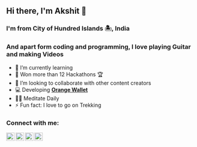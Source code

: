 ## Hi there, I'm Akshit 👋


###  I'm from City of Hundred Islands 🏝️, India
###  And apart form coding and programming, I love playing Guitar and making Videos 

- 🌱 I’m currently learning 
- 🥇 Won more than 12 Hackathons 🏆
- 👯 I’m looking to collaborate with other content creators
- 💻 Developing **[Orange Wallet](https://onelink.to/orangewallet)**
- 🧘‍♂️ Meditate Daily
- ⚡ Fun fact: I love to go on Trekking 


### Connect with me:

[<img align="left" alt="Akshit Ostwal | YouTube" width="22px" src="https://upload.wikimedia.org/wikipedia/commons/thumb/0/09/YouTube_full-color_icon_%282017%29.svg/318px-YouTube_full-color_icon_%282017%29.svg.png?20211015074811" />][youtube]
[<img align="left" alt="Akshit Ostwal | Twitter" width="22px" src="https://upload.wikimedia.org/wikipedia/commons/thumb/4/4f/Twitter-logo.svg/640px-Twitter-logo.svg.png" />][twitter]
[<img align="left" alt="Akshit Ostwal | LinkedIn" width="22px" src="https://upload.wikimedia.org/wikipedia/commons/thumb/c/ca/LinkedIn_logo_initials.png/640px-LinkedIn_logo_initials.png" />][linkedin]
[<img align="left" alt="Akshit Ostwal | Play Store" width="22px" src="https://upload.wikimedia.org/wikipedia/commons/thumb/e/ec/Medium_logo_Monogram.svg/640px-Medium_logo_Monogram.svg.png" />][medium]


[twitter]: https://twitter.com/AkshitOstwal
[youtube]: youtube.com/channel/UCQ6bgtJZj40wR8JJa-XmuIg
[instagram]: https://instagram.com/AkshitOstwal
[linkedin]: https://linkedin.com/in/AkshitOstwal
[facebook]: https://facebook.com/AkshitOstwal
[medium]: https://akshitostwal.medium.com
[googleplay]: https://play.google.com/store/apps/developer?id=Akshit+Ostwal
